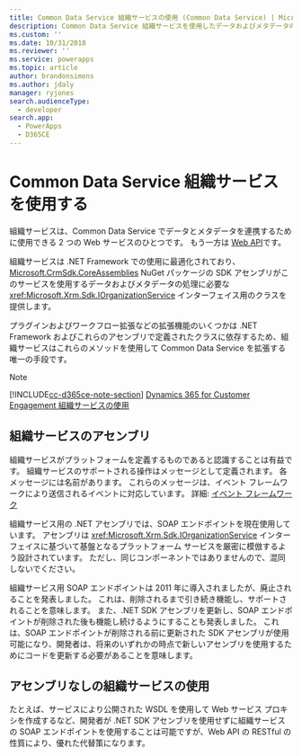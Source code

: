 ```yaml
---
title: Common Data Service 組織サービスの使用 (Common Data Service) | Microsoft Docs
description: Common Data Service 組織サービスを使用したデータおよびメタデータの操作方法を説明します。
ms.custom: ''
ms.date: 10/31/2018
ms.reviewer: ''
ms.service: powerapps
ms.topic: article
author: brandonsimons
ms.author: jdaly
manager: ryjones
search.audienceType:
  - developer
search.app:
  - PowerApps
  - D365CE
---
```


# <a name="use-the-common-data-service-organization-service"></a>Common Data Service 組織サービスを使用する

組織サービスは、Common Data Service でデータとメタデータを連携するために使用できる 2 つの Web サービスのひとつです。 もう一方は [Web API](../webapi/overview.md)です。

組織サービスは .NET Framework での使用に最適化されており、[Microsoft.CrmSdk.CoreAssemblies](https://www.nuget.org/packages/Microsoft.CrmSdk.CoreAssemblies/) NuGet パッケージの SDK アセンブリがこのサービスを使用するデータおよびメタデータの処理に必要な <xref:Microsoft.Xrm.Sdk.IOrganizationService> インターフェイス用のクラスを提供します。 

プラグインおよびワークフロー拡張などの拡張機能のいくつかは .NET Framework およびこれらのアセンブリで定義されたクラスに依存するため、組織サービスはこれらのメソッドを使用して Common Data Service を拡張する唯一の手段です。

> [!NOTE]
> [!INCLUDE[cc-d365ce-note-section](../includes/cc-d365ce-note-section.md)] [Dynamics 365 for Customer Engagement 組織サービスの使用](/dynamics365/customer-engagement/developer/use-microsoft-dynamics-365-organization-service)

## <a name="organization-service-assemblies"></a>組織サービスのアセンブリ

組織サービスがプラットフォームを定義するものであると認識することは有益です。 組織サービスのサポートされる操作はメッセージとして定義されます。 各メッセージには名前があります。 これらのメッセージは、イベント フレームワークにより送信されるイベントに対応しています。 詳細: [イベント フレームワーク](../event-framework.md)

組織サービス用の .NET アセンブリでは、SOAP エンドポイントを現在使用しています。 アセンブリは <xref:Microsoft.Xrm.Sdk.IOrganizationService> インターフェイスに基づいて基盤となるプラットフォーム サービスを厳密に模倣するよう設計されています。 ただし、同じコンポーネントではありませんので、混同しないでください。 

組織サービス用 SOAP エンドポイントは 2011 年に導入されましたが、廃止されることを発表しました。 これは、削除されるまで引き続き機能し、サポートされることを意味します。 また、.NET SDK アセンブリを更新し、SOAP エンドポイントが削除された後も機能し続けるようにすることも発表しました。 これは、SOAP エンドポイントが削除される前に更新された SDK アセンブリが使用可能になり、開発者は、将来のいずれかの時点で新しいアセンブリを使用するためにコードを更新する必要があることを意味します。

## <a name="using-the-organization-service-without-assemblies"></a>アセンブリなしの組織サービスの使用

たとえば、サービスにより公開された WSDL を使用して Web サービス プロキシを作成するなど、開発者が .NET SDK アセンブリを使用せずに組織サービスの SOAP エンドポイントを使用することは可能ですが、Web API の RESTful の性質により、優れた代替策になります。
